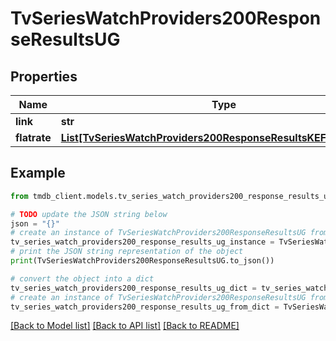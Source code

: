 # TvSeriesWatchProviders200ResponseResultsUG


## Properties

Name | Type | Description | Notes
------------ | ------------- | ------------- | -------------
**link** | **str** |  | [optional] 
**flatrate** | [**List[TvSeriesWatchProviders200ResponseResultsKEFlatrateInner]**](TvSeriesWatchProviders200ResponseResultsKEFlatrateInner.md) |  | [optional] 

## Example

```python
from tmdb_client.models.tv_series_watch_providers200_response_results_ug import TvSeriesWatchProviders200ResponseResultsUG

# TODO update the JSON string below
json = "{}"
# create an instance of TvSeriesWatchProviders200ResponseResultsUG from a JSON string
tv_series_watch_providers200_response_results_ug_instance = TvSeriesWatchProviders200ResponseResultsUG.from_json(json)
# print the JSON string representation of the object
print(TvSeriesWatchProviders200ResponseResultsUG.to_json())

# convert the object into a dict
tv_series_watch_providers200_response_results_ug_dict = tv_series_watch_providers200_response_results_ug_instance.to_dict()
# create an instance of TvSeriesWatchProviders200ResponseResultsUG from a dict
tv_series_watch_providers200_response_results_ug_from_dict = TvSeriesWatchProviders200ResponseResultsUG.from_dict(tv_series_watch_providers200_response_results_ug_dict)
```
[[Back to Model list]](../README.md#documentation-for-models) [[Back to API list]](../README.md#documentation-for-api-endpoints) [[Back to README]](../README.md)


